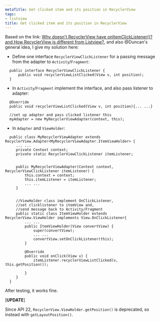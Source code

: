 ```yaml
---
metaTitle: Get clicked item and its position in RecyclerView
tags:
- listview
title: Get clicked item and its position in RecyclerView
---
```


Based on the link: [Why doesn't RecyclerView have onItemClickListener()? and How RecyclerView is different from Listview?](https://stackoverflow.com/questions/24885223/why-doesnt-recyclerview-have-onitemclicklistener-and-how-recyclerview-is-dif), and also @Duncan's general idea, I give my solution here:


* Define one interface `RecyclerViewClickListener` for a passing message from the adapter to `Activity`/`Fragment`:



```
  public interface RecyclerViewClickListener {
      public void recyclerViewListClicked(View v, int position);
  }

```
* In `Activity`/`Fragment` implement the interface, and also pass listener to adapter:



```
  @Override
  public void recyclerViewListClicked(View v, int position){... ...}

  //set up adapter and pass clicked listener this
  myAdapter = new MyRecyclerViewAdapter(context, this);

```
* In `Adapter` and `ViewHolder`:



```
  public class MyRecyclerViewAdapter extends RecyclerView.Adapter<MyRecyclerViewAdapter.ItemViewHolder> {
     ... ... 
     private Context context;
     private static RecyclerViewClickListener itemListener;


     public MyRecyclerViewAdapter(Context context, RecyclerViewClickListener itemListener) {
         this.context = context;
         this.itemListener = itemListener;
         ... ...
     }


     //ViewHolder class implement OnClickListener, 
     //set clicklistener to itemView and, 
     //send message back to Activity/Fragment 
     public static class ItemViewHolder extends RecyclerView.ViewHolder implements View.OnClickListener{
         ... ...
         public ItemViewHolder(View convertView) {
             super(convertView);
             ... ...
             convertView.setOnClickListener(this);
         }

         @Override
         public void onClick(View v) {
             itemListener.recyclerViewListClicked(v, this.getPosition());     

         }
     }
  }

```


After testing, it works fine.


[**UPDATE**]


Since API 22, `RecyclerView.ViewHolder.getPosition()` is deprecated, so instead with `getLayoutPosition()`.

